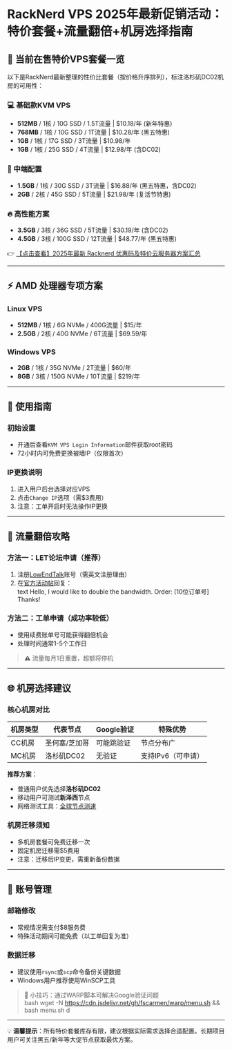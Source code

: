 # RackNerd VPS 2025年最新促销活动：特价套餐+流量翻倍+机房选择指南

## 📌 当前在售特价VPS套餐一览

以下是RackNerd最新整理的性价比套餐（按价格升序排列），标注洛杉矶DC02机房的可用性：

### 💻 基础款KVM VPS
- **512MB** / 1核 / 10G SSD / 1.5T流量 | $10.18/年 (新年特惠)  
- **768MB** / 1核 / 10G SSD / 1T流量 | $10.28/年 (黑五特惠)  
- **1GB** / 1核 / 17G SSD / 3T流量 | $10.98/年  
- **1GB** / 1核 / 25G SSD / 4T流量 | $12.98/年 (含DC02)  

### 🚀 中端配置
- **1.5GB** / 1核 / 30G SSD / 3T流量 | $16.88/年 (黑五特惠，含DC02)  
- **2GB** / 2核 / 45G SSD / 5T流量 | $21.98/年 (复活节特惠)  

### 🔥 高性能方案
- **3.5GB** / 3核 / 36G SSD / 5T流量 | $30.19/年 (含DC02)  
- **4.5GB** / 3核 / 100G SSD / 12T流量 | $48.77/年 (黑五特惠)  

👉 [【点击查看】2025年最新 Racknerd 优惠码及特价云服务器方案汇总](https://bit.ly/Rack_Nerd)

---

## ⚡ AMD 处理器专项方案
### Linux VPS
- **512MB** / 1核 / 6G NVMe / 400G流量 | $15/年  
- **2.5GB** / 2核 / 40G NVMe / 6T流量 | $69.59/年  

### Windows VPS
- **2GB** / 1核 / 35G NVMe / 2T流量 | $60/年  
- **8GB** / 3核 / 150G NVMe / 10T流量 | $219/年  

---

## 🔧 使用指南
### 初始设置
- 开通后查看`KVM VPS Login Information`邮件获取root密码  
- 72小时内可免费更换被墙IP（仅限首次）  

### IP更换说明
1. 进入用户后台选择对应VPS  
2. 点击`Change IP`选项（需$3费用）  
3. 注意：工单开启时无法操作IP更换  

---

## 🎁 流量翻倍攻略
### 方法一：LET论坛申请（推荐）
1. 注册[LowEndTalk](https://lowendtalk.com)账号（需英文注册理由）  
2. 在[官方活动帖](https://lowendtalk.com)回复：  
   text
   Hello, I would like to double the bandwidth.
   Order: [10位订单号]
   Thanks!
   

### 方法二：工单申请（成功率较低）
- 使用续费账单号可能获得翻倍机会  
- 处理时间通常1-5个工作日  

> ⚠️ 流量每月1日重置，超额将停机

---

## 🌐 机房选择建议
### 核心机房对比
| 机房类型 | 代表节点       | Google验证 | 特殊优势          |
|----------|----------------|------------|-------------------|
| CC机房   | 圣何塞/芝加哥  | 可能跳验证 | 节点分布广        |  
| MC机房   | 洛杉矶DC02     | 无验证     | 支持IPv6（可申请）|

**推荐方案**：  
- 普通用户优先选择**洛杉矶DC02**  
- 移动用户可测试**新泽西**节点  
- 网络测试工具：[全球节点测速](https://lg-lax02.racknerd.com/)

### 机房迁移须知
- 多机房套餐可免费迁移一次  
- 固定机房迁移需$5费用  
- 注意：迁移后IP变更，需重新备份数据  

---

## 🔄 账号管理
### 邮箱修改
- 常规情况需支付$8服务费  
- 特殊活动期间可能免费（以工单回复为准）  

### 数据迁移
- 建议使用`rsync`或`scp`命令备份关键数据  
- Windows用户推荐使用WinSCP工具  

> 📌 小技巧：通过WARP脚本可解决Google验证问题  
> bash
> wget -N https://cdn.jsdelivr.net/gh/fscarmen/warp/menu.sh && bash menu.sh d
> 

---

💡 **温馨提示**：所有特价套餐库存有限，建议根据实际需求选择合适配置。长期项目用户可关注黑五/新年等大促节点获取最优方案。